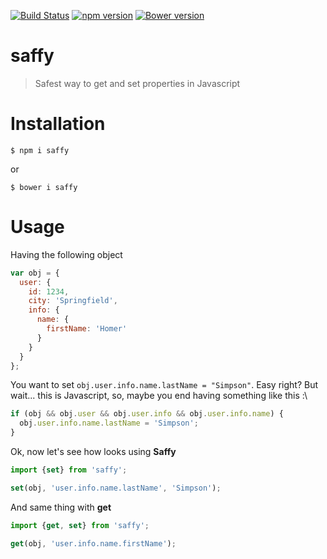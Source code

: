 [![Build Status](https://travis-ci.org/zzarcon/saffy.svg)](https://travis-ci.org/zzarcon/saffy)
[![npm version](https://badge.fury.io/js/saffy.svg)](https://badge.fury.io/js/saffy)
[![Bower version](https://badge.fury.io/bo/saffy.svg)](http://badge.fury.io/bo/saffy)

# saffy
  > Safest way to get and set properties in Javascript

# Installation

`$ npm i saffy`

or

`$ bower i saffy`

# Usage

Having the following object

```javascript
var obj = {
  user: {
    id: 1234,
    city: 'Springfield',
    info: {
      name: {
        firstName: 'Homer'
      }
    } 
  }
};
```

You want to set `obj.user.info.name.lastName = "Simpson"`. Easy right? But wait... this is Javascript, so, maybe you end having something like this :\

```javascript
if (obj && obj.user && obj.user.info && obj.user.info.name) {
  obj.user.info.name.lastName = 'Simpson';
}
```

Ok, now let's see how looks using **Saffy**

```javascript
import {set} from 'saffy';

set(obj, 'user.info.name.lastName', 'Simpson');

```

And same thing with **get**

```javascript
import {get, set} from 'saffy';

get(obj, 'user.info.name.firstName');

```